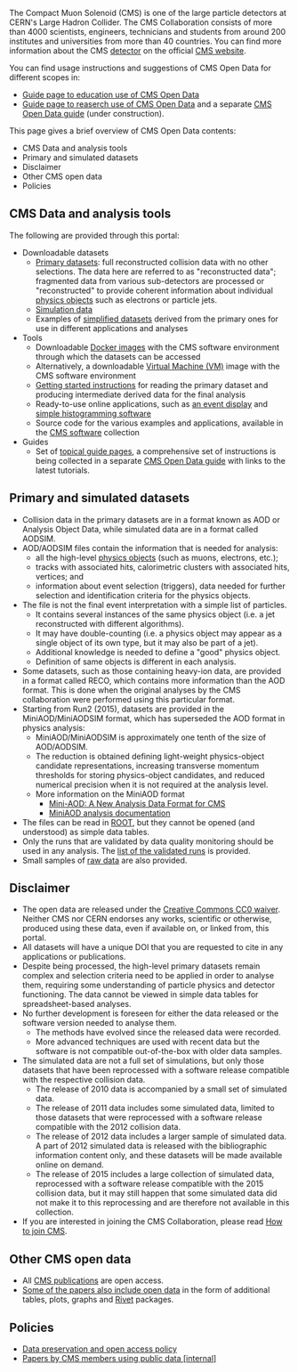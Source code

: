 The Compact Muon Solenoid (CMS) is one of the large particle detectors at CERN's Large Hadron Collider. The CMS Collaboration consists of more than 4000 scientists, engineers, technicians and students from around 200 institutes and universities from more than 40 countries. You can find more information about the CMS [detector](https://cms.cern/detector) on the official [CMS website](https://cms.cern).

You can find usage instructions and suggestions of CMS Open Data for different scopes in:

* [Guide page to education use of CMS Open Data](/docs/cms-guide-for-education)
* [Guide page to reaserch use of CMS Open Data](/docs/cms-guide-for-research) and a separate [CMS Open Data guide](https://cms-opendata-guide.web.cern.ch/) (under construction).

This page gives a brief overview of CMS Open Data contents:

- [<a name="cms-data">CMS Data and analysis tools</a>](#cms-data-and-analysis-tools)
- [<a name="primary">Primary and simulated datasets</a>](#primary-and-simulated-datasets)
- [<a name="disclaimer">Disclaimer</a>](#disclaimer)
- [<a name="other">Other CMS open data</a>](#other-cms-open-data)
- [<a name="policies">Policies</a>](#policies)

## <a name="cms-data">CMS Data and analysis tools</a>

The following are provided through this portal:

* Downloadable datasets
    * [Primary datasets](/search?page=1&size=20&subtype=Collision&type=Dataset&experiment=CMS): full reconstructed collision data with no other selections. The data here are referred to as "reconstructed data"; fragmented data from various sub-detectors are processed or "reconstructed" to provide coherent information about individual [physics objects](/docs/cms-physics-objects-2015) such as electrons or particle jets.
    * [Simulation data](/search?page=1&size=20&subtype=Simulated&type=Dataset&experiment=CMS)
    * Examples of [simplified datasets](/search?page=1&size=20&subtype=Derived&type=Dataset&experiment=CMS) derived from the primary ones for use in different applications and analyses
* Tools
    * Downloadable [Docker images](/docs/cms-guide-docker) with the CMS software environment through which the datasets can be accessed
    * Alternatively, a downloadable [Virtual Machine (VM)](/docs/cms-virtual-machine-2015) image with the CMS software environment
    * [Getting started instructions](/docs/cms-getting-started-2015) for reading the primary dataset and producing intermediate derived data for the final analysis
    * Ready-to-use online applications, such as [an event display](/visualise/events/cms) and [simple histogramming software](/visualise/histograms/cms)
    * Source code for the various examples and applications, available in the [CMS software](/search?page=1&size=20&q=&type=Software&experiment=CMS) collection
* Guides
    * Set of [topical guide pages](http://opendata.cern.ch/search?page=1&size=20&q=&subtype=Guide&type=Documentation&experiment=CMS), a comprehensive set of instructions is being collected in a separate [CMS Open Data guide](https://cms-opendata-guide.web.cern.ch/) with links to the latest tutorials.

## <a name="primary">Primary and simulated datasets</a>

* Collision data in the primary datasets are in a format known as AOD or Analysis Object Data, while simulated data are in a format called AODSIM.
* AOD/AODSIM files contain the information that is needed for analysis:
    * all the high-level [physics objects](/docs/cms-physics-objects-2015) (such as muons, electrons, etc.);
    * tracks with associated hits, calorimetric clusters with associated hits, vertices; and
    * information about event selection (triggers), data needed for further selection and identification criteria for the physics objects.
* The file is not the final event interpretation with a simple list of particles.
    * It contains several instances of the same physics object (i.e. a jet reconstructed with different algorithms).
    * It may have double-counting (i.e. a physics object may appear as a single object of its own type, but it may also be part of a jet).
    * Additional knowledge is needed to define a "good" physics object.
    * Definition of same objects is different in each analysis.
* Some datasets, such as those containing heavy-ion data, are provided in a format called RECO, which contains more information than the AOD format. This is done when the original analyses by the CMS collaboration were performed using this particular format.
* Starting from Run2 (2015), datasets are provided in the MiniAOD/MiniAODSIM format, which has superseded the AOD format in physics analysis:
    * MiniAOD/MiniAODSIM is approximately one tenth of the size of AOD/AODSIM.
    * The reduction is obtained defining light-weight physics-object candidate representations, increasing transverse momentum thresholds for storing physics-object candidates, and reduced numerical precision when it is not required at the analysis level.
    * More information on the MiniAOD format
        * [Mini-AOD: A New Analysis Data Format for CMS](https://doi.org/10.1088/1742-6596/664/7/072052)
        * [MiniAOD analysis documentation](https://twiki.cern.ch/twiki/bin/view/CMSPublic/WorkBookMiniAOD2015)
* The files can be read in [ROOT](http://root.cern.ch/), but they cannot be opened (and understood) as simple data tables.
* Only the runs that are validated by data quality monitoring should be used in any analysis. The [list of the validated runs](/search?page=1&size=20&q=&type=Environment&subtype=Validation) is provided.
* Small samples of [raw data](/search?page=1&size=20&q=&experiment=CMS&file_type=raw) are also provided.

## <a name="disclaimer">Disclaimer</a>

* The open data are released under the [Creative Commons CC0 waiver](http://creativecommons.org/publicdomain/zero/1.0/). Neither CMS nor CERN endorses any works, scientific or otherwise, produced using these data, even if available on, or linked from, this portal.
* All datasets will have a unique DOI that you are requested to cite in any applications or publications.
* Despite being processed, the high-level primary datasets remain complex and selection criteria need to be applied in order to analyse them, requiring some understanding of particle physics and detector functioning. The data cannot be viewed in simple data tables for spreadsheet-based analyses.
* No further development is foreseen for either the data released or the software version needed to analyse them.
    * The methods have evolved since the released data were recorded.
    * More advanced techniques are used with recent data but the software is not compatible out-of-the-box with older data samples.
* The simulated data are not a full set of simulations, but only those datasets that have been reprocessed with a software release compatible with the respective collision data.
    * The release of 2010 data is accompanied by a small set of simulated data.
    * The release of 2011 data includes some simulated data, limited to those datasets that were reprocessed with a software release compatible with the 2012 collision data.
    * The release of 2012 data includes a larger sample of simulated data. A part of 2012 simulated data is released with the bibliographic information content only, and these datasets will be made available online on demand.
    * The release of 2015 includes a large collection of simulated data, reprocessed with a software release compatible with the 2015 collision data, but it may still happen that some simulated data did not make it to this reprocessing and are therefore not available in this collection.
* If you are interested in joining the CMS Collaboration, please read [How to join CMS](https://cms.cern/collaboration/how-join-cms).

## <a name="other">Other CMS open data</a>

* All [CMS publications](https://cms-results-search.web.cern.ch/) are open access.
* [Some of the papers also include open data](https://www.hepdata.net/search/?q=&collaboration=CMS) in the form of additional tables, plots, graphs and [Rivet](https://rivet.hepforge.org/) packages.

## <a name="policies">Policies</a>

* [Data preservation and open access policy](/record/415)
* [Papers by CMS members using public data [internal]](https://cms-docdb.cern.ch/cgi-bin/DocDB/ShowDocument?docid=12242)
